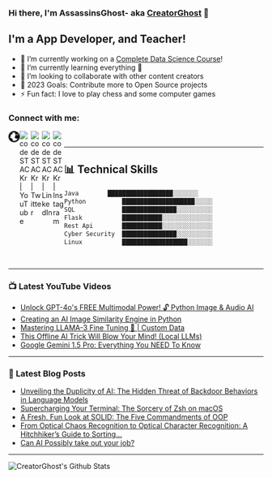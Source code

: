 ### Hi there, I'm AssassinsGhost- aka [CreatorGhost][website] 👋 

## I'm a App Developer, and Teacher!
- 🔭 I’m currently working on a [Complete Data Science Course]!
- 🌱 I’m currently learning everything 🤣
- 👯 I’m looking to collaborate with other content creators
- 🥅 2023 Goals: Contribute more to Open Source projects
- ⚡ Fun fact: I love to play chess and some computer games

### Connect with me:

[<img align="left" alt="codeSTACKr.com" width="22px" src="https://raw.githubusercontent.com/iconic/open-iconic/master/svg/globe.svg" />][website]
[<img align="left" alt="codeSTACKr | YouTube" width="22px" src="https://cdn.jsdelivr.net/npm/simple-icons@v3/icons/youtube.svg" />][youtube]
[<img align="left" alt="codeSTACKr | Twitter" width="22px" src="https://cdn.jsdelivr.net/npm/simple-icons@v3/icons/twitter.svg" />][twitter]
[<img align="left" alt="codeSTACKr | LinkedIn" width="22px" src="https://cdn.jsdelivr.net/npm/simple-icons@v3/icons/linkedin.svg" />][linkedin]
[<img align="left" alt="codeSTACKr | Instagram" width="22px" src="https://cdn.jsdelivr.net/npm/simple-icons@v3/icons/instagram.svg" />][instagram]


<br />

---

## 📊 Technical Skills
<!--START_SECTION:waka-->
```text
Java		██████████████████░░░░░░░ 
Python          ████████████████████░░░░░ 
SQL             ███████████████░░░░░░░░░░ 
Flask           ███████████░░░░░░░░░░░░░░
Rest Api        ███████████░░░░░░░░░░░░░░ 
Cyber Security  ███████████████░░░░░░░░░░
Linux           ██████████████████░░░░░░░
```
<!--END_SECTION:waka-->
<br />

---

### 📺 Latest YouTube Videos
<!-- YOUTUBE:START -->
- [Unlock GPT-4o&#39;s FREE Multimodal Power! 🔓 Python Image &amp; Audio AI](https://www.youtube.com/watch?v=1JUBxVPc5Mw)
- [Creating an AI Image Similarity Engine in Python](https://www.youtube.com/watch?v=A5PF7OndIaA)
- [Mastering LLAMA-3 Fine Tuning 🦙 | Custom Data](https://www.youtube.com/watch?v=twZMxi1rbNA)
- [This Offline AI Trick Will Blow Your Mind! &lpar;Local LLMs&rpar;](https://www.youtube.com/watch?v=kTtvpWeZDtU)
- [Google Gemini 1.5 Pro: Everything You NEED To Know](https://www.youtube.com/watch?v=CUhs5Fvrb_4)
<!-- YOUTUBE:END -->

---

### 📕 Latest Blog Posts
<!-- BLOG-POST-LIST:START -->
- [Unveiling the Duplicity of AI: The Hidden Threat of Backdoor Behaviors in Language Models](https://medium.com/@creatorghost/unveiling-the-duplicity-of-ai-the-hidden-threat-of-backdoor-behaviors-in-language-models-b1fc3db8bd3c?source=rss-71257e3bbfe------2)
- [Supercharging Your Terminal: The Sorcery of Zsh on macOS](https://medium.com/@creatorghost/supercharging-your-terminal-the-sorcery-of-zsh-on-macos-6342b8107baa?source=rss-71257e3bbfe------2)
- [A Fresh, Fun Look at SOLID: The Five Commandments of OOP](https://medium.com/@creatorghost/a-fresh-fun-look-at-solid-the-five-commandments-of-oop-cbccf42a02c2?source=rss-71257e3bbfe------2)
- [From Optical Chaos Recognition to Optical Character Recognition: A Hitchhiker’s Guide to Sorting…](https://medium.com/@creatorghost/from-optical-chaos-recognition-to-optical-character-recognition-a-hitchhikers-guide-to-sorting-d40ff95eae5f?source=rss-71257e3bbfe------2)
- [Can AI Possibly take out your job?](https://medium.com/@creatorghost/can-ai-possibly-take-out-your-job-cf0c5deb808a?source=rss-71257e3bbfe------2)
<!-- BLOG-POST-LIST:END -->

---

<img align="left" alt="CreatorGhost's Github Stats" src="https://github-readme-stats.vercel.app/api?username=AssassinsGhost&show_icons=true&hide_border=true" />

[website]: https://creatorghost.com/
[twitter]: https://twitter.com/AdityaP11685274
[youtube]: https://www.youtube.com/cybercreed
[instagram]: https://www.instagram.com/adityapratap0/
[linkedin]: https://www.linkedin.com/in/aditya-p-s/
[DataSciencePlaylist]: https://www.youtube.com/playlist?list=PL_fmjj92uLQUbtOrOCRu8sISG7Ses3LNF
[CompetitiveProgrammingPlaylist]: https://www.youtube.com/playlist?list=PL_fmjj92uLQW1T1iLeWRJfvC1dSMiGIUy
[PythonPlaylist]: https://www.youtube.com/playlist?list=PL_fmjj92uLQUCidMh8OOE0UeLlS1xZmWD
[CyberSecurityPlaylist]: https://www.youtube.com/playlist?list=PL_fmjj92uLQVZzapdvOwX5H9sDahaM06I
[Complete Data Science Course]: https://www.youtube.com/playlist?list=PL_fmjj92uLQUbtOrOCRu8sISG7Ses3LNF
